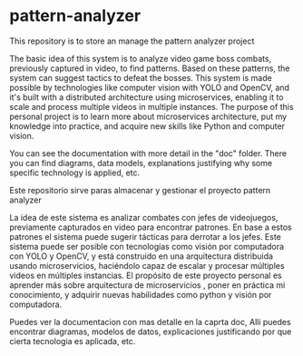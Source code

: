 # pattern-analyzer
This repository is to store an manage the pattern analyzer project 

The basic idea of this system is to analyze video game boss combats, previously captured in video, to find patterns. Based on these patterns, the system can suggest tactics to defeat the bosses. This system is made possible by technologies like computer vision with YOLO and OpenCV, and it's built with a distributed architecture using microservices, enabling it to scale and process multiple videos in multiple instances. The purpose of this personal project is to learn more about microservices architecture, put my knowledge into practice, and acquire new skills like Python and computer vision.

You can see the documentation with more detail in the "doc" folder. There you can find diagrams, data models, explanations justifying why some specific technology is applied, etc.


Este repositorio sirve paras almacenar y gestionar el proyecto pattern analyzer 

La idea de este sistema es analizar combates con jefes de videojuegos, previamente capturados en video para encontrar patrones. En base a estos patrones el sistema puede sugerir tácticas para derrotar a los jefes. Este sistema puede ser posible con tecnologías como visión por computadora con YOLO y OpenCV, y está construido en una arquitectura distribuida usando microservicios, haciéndolo capaz de escalar y procesar múltiples videos en múltiples instancias. El propósito de este proyecto personal es aprender más sobre arquitectura de microservicios , poner en práctica mi conocimiento, y adquirir nuevas habilidades como python y visión por computadora.

Puedes ver la documentacion con mas detalle en la caprta doc, Alli puedes encontrar diagramas, modelos de datos, explicaciones justificando por que cierta tecnologia es aplicada, etc.
